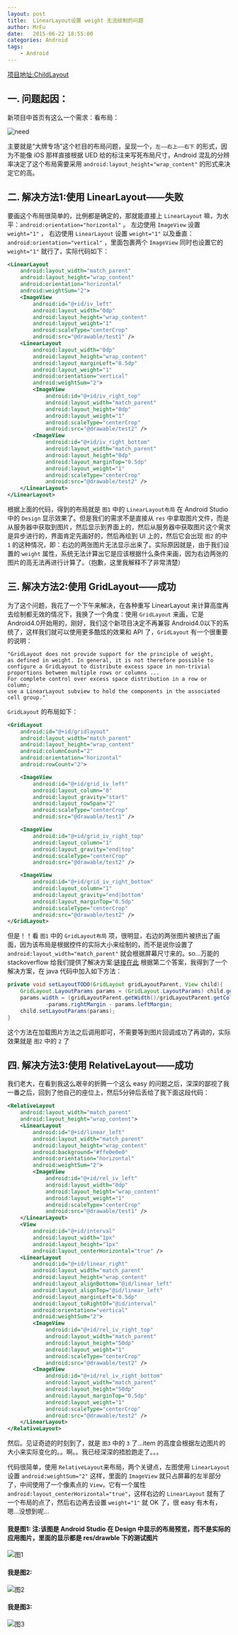 ```yaml
---
layout: post
title:  LinearLayout设置 weight 无法绘制的问题
author: MrFu
date:   2015-06-22 18:55:00
categories: Android
tags:
    - Android
---
```


[项目地址:ChildLayout](https://github.com/MrFuFuFu/ChildLayout)

## 一. 问题起因：
新项目中首页有这么一个需求：看布局：

![need](https://raw.githubusercontent.com/MrFuFuFu/ChildLayout/master/Images/need.jpeg)

主要就是“大牌专场”这个栏目的布局问题，呈现一个，`左——右上——右下` 的形式，因为不能像 iOS 那样直接根据 UED 给的标注来写死布局尺寸，Android 混乱的分辨率决定了这个布局需要采用 `android:layout_height="wrap_content"` 的形式来决定它的高。

## 二. 解决方法1:使用 LinearLayout——失败

要画这个布局很简单的，比例都是确定的，那就能直接上 `LinearLayout` 嘛，为水平：`android:orientation="horizontal"` 。 左边使用 `ImageView` 设置 `weight="1"` ， 右边使用 `LinearLayout` 设置 `weight="1"` 以及垂直：`android:orientation="vertical"` ，里面包裹两个 `ImageView` 同时也设置它的 `weight="1"` 就行了，实际代码如下：

```xml
<LinearLayout
    android:layout_width="match_parent"
    android:layout_height="wrap_content"
    android:orientation="horizontal"
    android:weightSum="2">
    <ImageView
        android:id="@+id/iv_left"
        android:layout_width="0dp"
        android:layout_height="wrap_content"
        android:layout_weight="1"
        android:scaleType="centerCrop"
        android:src="@drawable/test1" />
    <LinearLayout
        android:layout_width="0dp"
        android:layout_height="wrap_content"
        android:layout_marginLeft="0.5dp"
        android:layout_weight="1"
        android:orientation="vertical"
        android:weightSum="2">
        <ImageView
            android:id="@+id/iv_right_top"
            android:layout_width="match_parent"
            android:layout_height="0dp"
            android:layout_weight="1"
            android:scaleType="centerCrop"
            android:src="@drawable/test2" />
        <ImageView
            android:id="@+id/iv_right_bottom"
            android:layout_width="match_parent"
            android:layout_height="0dp"
            android:layout_marginTop="0.5dp"
            android:layout_weight="1"
            android:scaleType="centerCrop"
            android:src="@drawable/test2" />
    </LinearLayout>
</LinearLayout>
```

根据上面的代码，得到的布局就是 `图1` 中的 `LinearLayout布局` 在 Android Studio 中的 `Design` 显示效果了。但是我们的需求不是直接从 `res` 中拿取图片文件，而是从服务器中获取到图片，然后显示到界面上的，然后从服务器中获取图片这个需求是异步进行的，界面肯定先画好的，然后再绘到 UI 上的，然后它会出现 `图2` 的中 `1` 的这种情况，即：右边的两张图片无法显示出来了。实际原因就是，由于我们设置的 `weight` 属性，系统无法计算出它是应该根据什么条件来画，因为右边两张的图片的高无法再进行计算了。（抱歉，这里我解释不了非常清楚）

## 三. 解决方法2:使用 GridLayout——成功
为了这个问题，我花了一个下午来解决，在各种重写 LinearLayout 来计算高度再去绘制都无效的情况下，我换了一个角度：使用 `GridLayout` 来画，它是 Android4.0开始用的，刚好，我们这个新项目决定不再兼容 Android4.0以下的系统了，这样我们就可以使用更多酷炫的效果和 API 了，`GridLayout` 有一个很重要的说明：

    "GridLayout does not provide support for the principle of weight, 
    as defined in weight. In general, it is not therefore possible to
    configure a GridLayout to distribute excess space in non-trivial 
    proportions between multiple rows or columns ... 
    For complete control over excess space distribution in a row or column; 
    use a LinearLayout subview to hold the components in the associated cell group."`

`GridLayout` 的布局如下：

```xml
<GridLayout
    android:id="@+id/gridlayout"
    android:layout_width="match_parent"
    android:layout_height="wrap_content"
    android:columnCount="2"
    android:orientation="horizontal"
    android:rowCount="2">

    <ImageView
        android:id="@+id/grid_iv_left"
        android:layout_column="0"
        android:layout_gravity="start"
        android:layout_rowSpan="2"
        android:scaleType="centerCrop"
        android:src="@drawable/test1" />

    <ImageView
        android:id="@+id/grid_iv_right_top"
        android:layout_column="1"
        android:layout_gravity="end|top"
        android:scaleType="centerCrop"
        android:src="@drawable/test2" />

    <ImageView
        android:id="@+id/grid_iv_right_bottom"
        android:layout_column="1"
        android:layout_gravity="end|bottom"
        android:layout_marginTop="0.5dp"
        android:scaleType="centerCrop"
        android:src="@drawable/test2" />
</GridLayout>
```

但是！！看 `图1` 中的 `GridLayout布局` 项，很明显，右边的两张图片被挤出了画面，因为该布局是根据控件的实际大小来绘制的，而不是说你设置了 `android:layout_width="match_parent"` 就会根据屏幕尺寸来的。so...万能的 stackoverflow 给我们提供了解决方案:[链接在此](http://stackoverflow.com/questions/10016343/gridlayout-not-gridview-how-to-stretch-all-children-evenly) 根据第二个答案，我得到了一个解决方案，在 java 代码中加入如下方法：

```java
private void setLayoutTODO(GridLayout gridLayoutParent, View child){
    GridLayout.LayoutParams params = (GridLayout.LayoutParams) child.getLayoutParams();
    params.width = (gridLayoutParent.getWidth()/gridLayoutParent.getColumnCount())
            -params.rightMargin - params.leftMargin;
    child.setLayoutParams(params);
}
```

这个方法在加载图片方法之后调用即可，不需要等到图片回调成功了再调的，实际效果就是 `图2` 中的 `2` 了

## 四. 解决方法3:使用 RelativeLayout——成功

我们老大，在看到我这么艰辛的折腾一个这么 easy 的问题之后，深深的鄙视了我一番之后，回到了他自己的座位上，然后5分钟后丢给了我下面这段代码：

```xml
<RelativeLayout
    android:layout_width="match_parent"
    android:layout_height="wrap_content">
    <LinearLayout
        android:id="@+id/linear_left"
        android:layout_width="match_parent"
        android:layout_height="wrap_content"
        android:background="#ffe0e0e0"
        android:orientation="horizontal"
        android:weightSum="2">
        <ImageView
            android:id="@+id/rel_iv_left"
            android:layout_width="0dp"
            android:layout_height="wrap_content"
            android:layout_weight="1"
            android:scaleType="centerCrop"
            android:src="@drawable/test1" />
    </LinearLayout>
    <View
        android:id="@+id/interval"
        android:layout_width="1px"
        android:layout_height="1px"
        android:layout_centerHorizontal="true" />
    <LinearLayout
        android:id="@+id/linear_right"
        android:layout_width="match_parent"
        android:layout_height="wrap_content"
        android:layout_alignBottom="@id/linear_left"
        android:layout_alignTop="@id/linear_left"
        android:layout_marginLeft="0.5dp"
        android:layout_toRightOf="@id/interval"
        android:orientation="vertical"
        android:weightSum="2">
        <ImageView
            android:id="@+id/rel_iv_right_top"
            android:layout_width="match_parent"
            android:layout_height="50dp"
            android:layout_weight="1"
            android:scaleType="centerCrop"
            android:src="@drawable/test2" />
        <ImageView
            android:id="@+id/rel_iv_right_bottom"
            android:layout_width="match_parent"
            android:layout_height="50dp"
            android:layout_marginTop="0.5dp"
            android:layout_weight="1"
            android:scaleType="centerCrop"
            android:src="@drawable/test2" />
    </LinearLayout>
</RelativeLayout>
```

然后。见证奇迹的时刻到了，就是 `图3` 中的 `3` 了...item 的高度会根据左边图片的大小来实际变化的。。啊。。我已经深深的捂脸跑走了。。。

代码很简单，使用 `RelativeLayout`来布局，两个关键点，左图使用 `LinearLayout` 设置 `android:weightSum="2"` 这样，里面的 `ImageView` 就只占屏幕的左半部分了，中间使用了一个像素点的 `View`，它有一个属性 `android:layout_centerHorizontal="true"`，这样右边的 `LinearLayout` 就有了一个布局的点了，然后右边再去设置 `weight="1"` 就 OK 了，很 easy 有木有，嗯...没想到呢...




#### 我是图1:  注:该图是 Android Studio 在 Design 中显示的布局预览，而不是实际的应用图片，里面的显示都是 res/drawble 下的测试图片

![图1](https://raw.githubusercontent.com/MrFuFuFu/ChildLayout/master/Images/design.jpeg) 

#### 我是图2:

![图2](https://raw.githubusercontent.com/MrFuFuFu/ChildLayout/master/Images/device-2015-06-22-173405.png) 

#### 我是图3:

![图3](https://raw.githubusercontent.com/MrFuFuFu/ChildLayout/master/Images/device-2015-06-22-173340.png)
